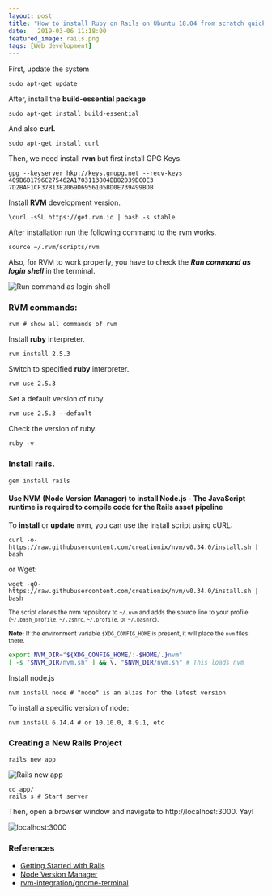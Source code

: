 ```yaml
---
layout: post
title: "How to install Ruby on Rails on Ubuntu 18.04 from scratch quickly"
date:   2019-03-06 11:18:00
featured_image: rails.png
tags: [Web development]
---
```

First, update the system
```
sudo apt-get update
```

After, install the **build-essential package**
```
sudo apt-get install build-essential
```

<!--more-->

And also **curl.**

```
sudo apt-get install curl
```

Then, we need install **rvm** but first install GPG Keys.
```
gpg --keyserver hkp://keys.gnupg.net --recv-keys 409B6B1796C275462A1703113804BB82D39DC0E3 7D2BAF1CF37B13E2069D6956105BD0E739499BDB
```

Install **RVM** development version.
```
\curl -sSL https://get.rvm.io | bash -s stable
```

After installation run the following command to the rvm works.
```
source ~/.rvm/scripts/rvm
```

Also, for RVM to work properly, you have to check the ***Run command as login shell*** in the terminal.

![Run command as login shell](https://cdn-images-1.medium.com/max/800/1*emo6wiTAV5x632dYxrT7VA.jpeg)

### RVM commands:

```
rvm # show all commands of rvm
```

Install **ruby** interpreter.
```
rvm install 2.5.3 
```
Switch to specified **ruby** interpreter.
```
rvm use 2.5.3
```

Set a default version of ruby.
```
rvm use 2.5.3 --default
```

Check the version of ruby.
```
ruby -v
```

### Install **rails.**
```
gem install rails
```

#### Use NVM (Node Version Manager) to install **Node.js** - The JavaScript runtime is required to compile code for the Rails asset pipeline

To **install** or **update** nvm, you can use the install script using cURL:

```
curl -o- https://raw.githubusercontent.com/creationix/nvm/v0.34.0/install.sh | bash
```
or Wget:
```
wget -qO- https://raw.githubusercontent.com/creationix/nvm/v0.34.0/install.sh | bash
```

<sub>The script clones the nvm repository to `~/.nvm` and adds the source line to your profile (`~/.bash_profile`, `~/.zshrc`, `~/.profile`, or `~/.bashrc`).</sub>

<sub>**Note:** If the environment variable `$XDG_CONFIG_HOME` is present, it will place the `nvm` files there.</sub>

```sh
export NVM_DIR="${XDG_CONFIG_HOME/:-$HOME/.}nvm"
[ -s "$NVM_DIR/nvm.sh" ] && \. "$NVM_DIR/nvm.sh" # This loads nvm
```

Install node.js

```
nvm install node # "node" is an alias for the latest version
```

To install a specific version of node:
```
nvm install 6.14.4 # or 10.10.0, 8.9.1, etc
```

### Creating a New Rails Project
```
rails new app
```

![Rails new app](https://cdn-images-1.medium.com/max/800/1*FBGD40tAi6tm719N6tPOkg.png)

```
cd app/
rails s # Start server
```

Then, open a browser window and navigate to http://localhost:3000. Yay!

![localhost:3000](https://cdn-images-1.medium.com/max/800/1*cfyIRUPrmf_mrXOS-_qJWg.png)

### References
- [Getting Started with Rails](http://guides.rubyonrails.org/getting_started.html)
- [Node Version Manager](https://github.com/creationix/nvm)
- [rvm-integration/gnome-terminal](https://rvm.io/integration/gnome-terminal)
